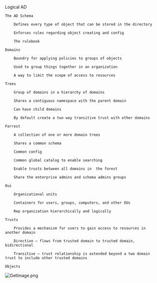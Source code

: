 Logical AD

    The AD Schema 

        Defines every type of object that can be stored in the directory 

        Enforces rules regarding object creating and config 

        The rulebook 

    Domains  

        Boundry for applying policies to groups of objects  

        Used to group things together in an organization  

        A way to limit the scope of access to resources  

    Trees 

        Group of domains in a hierarchy of domains  

        Shares a contiguous namespace with the parent domain  

        Can have child domains  

        By default create a two way transitive trust with other domains  

    Forrest  

        A collection of one or more domain trees 

        Shares a common schema 

        Common config 

        Common global catalog to enable searching  

        Enable trusts between all domains in  the forest  

        Share the enterprise admins and schema admins groups 

    Ous  

        Organizational units 

        Containers for users, groups, computers, and other OUs 

        Rep organization hierarchically and logically  

    Trusts 

        Provides a mechanism for users to gain access to resources in another domain  

        Direction – flows from trusted domain to trusted domain, bidirectional 

        Transitive – trust relationship is extended beyond a two domain trust to include other trusted domains  

    Objects  

![GetImage.png](../../_resources/8d177c1641e2458eab0a768e51399872.png)

